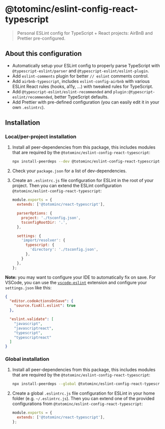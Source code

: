 # @totominc/eslint-config-react-typescript

> Personal ESLint config for TypeScript + React projects: AirBnB and Prettier pre-configured.

## About this configuration

- Automatically setup your ESLint config to properly parse TypeScript with `@typescript-eslint/parser` and `@typescript-eslint/eslint-plugin`.
- Add `eslint-comments` plugin for better `// eslint` comments control.
- Add `airbnb-typescript`, includes `eslint-config-airbnb` with various ESLint React rules (hooks, a11y, ...) with tweaked rules for TypeScript.
- Add `@typescript-eslint/eslint-recommended` and `plugin:@typescript-eslint/recommended`, better TypeScript defaults.
- Add Prettier with pre-defined configuration (you can easily edit it in your own `.eslintrc`).

## Installation

### Local/per-project installation

1. Install all peer-dependencies from this package, this includes modules that are required by the
   `@totominc/eslint-config-react-typescript`:

   ```bash
   npx install-peerdeps --dev @totominc/eslint-config-react-typescript@latest --yarn
   ```

2. Check your `package.json` for a list of dev-dependencies.

3. Create an `.eslintrc.js` file configuration for ESLint in the root of your project. Then you can extend the ESLint configuration `@totominc/eslint-config-react-typescript`:

   ```js
   module.exports = {
     extends: ['@totominc/react-typescript'],

     parserOptions: {
       project: './tsconfig.json',
       tsconfigRootDir: '.',
     },

     settings: {
       'import/resolver': {
         typescript: {
           'directory': './tsconfig.json',
         },
       }
     },
   };
   ```

**Note:** you may want to configure your IDE to automatically fix on save. For VSCode, you can use the
[`vscode-eslint`](https://marketplace.visualstudio.com/items?itemName=dbaeumer.vscode-eslint) extension and configure
your `settings.json` like this:

```json
{
  "editor.codeActionsOnSave": {
    "source.fixAll.eslint": true
  },

  "eslint.validate": [
    "javascript",
    "javascriptreact",
    "typescript",
    "typescriptreact"
  ]
}
```

### Global installation

1. Install all peer-dependencies from this package, this includes modules that are required by the
   `@totominc/eslint-config-react-typescript`:

   ```bash
   npx install-peerdeps --global @totominc/eslint-config-react-typescript@latest --yarn
   ```

2. Create a global `.eslintrc.js` file configuration for ESLint in your home folder (e.g. `~/.eslintrc.js`). Then you
   can extend one of the provided configurations from `@totominc/eslint-config-react-typescript`:

   ```js
   module.exports = {
     extends: ['@totominc/react-typescript'],
   };
   ```
